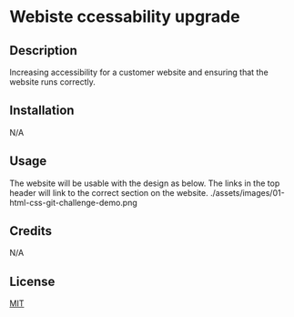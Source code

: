 # Webiste ccessability upgrade

## Description
Increasing accessibility for a customer website and ensuring that the website runs correctly.

## Installation
N/A

## Usage
The website will be usable with the design as below. The links in the top header will link to the correct section on the website.
./assets/images/01-html-css-git-challenge-demo.png

## Credits
N/A

## License
[MIT](https://choosealicense.com/licenses/mit/)